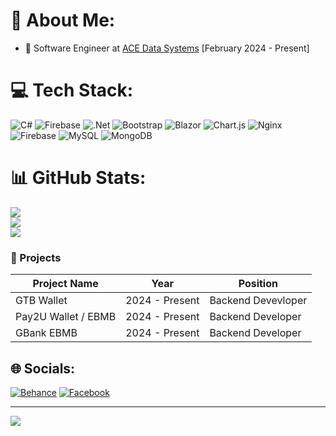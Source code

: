 
# 💫 About Me:
- 💼 Software Engineer at [ACE Data Systems](https://acedatasystems.com/) [February 2024 - Present]

# 💻 Tech Stack:
![C#](https://img.shields.io/badge/c%23-%23239120.svg?style=for-the-badge&logo=csharp&logoColor=white) ![Firebase](https://img.shields.io/badge/firebase-%23039BE5.svg?style=for-the-badge&logo=firebase) ![.Net](https://img.shields.io/badge/.NET-5C2D91?style=for-the-badge&logo=.net&logoColor=white) ![Bootstrap](https://img.shields.io/badge/bootstrap-%238511FA.svg?style=for-the-badge&logo=bootstrap&logoColor=white) ![Blazor](https://img.shields.io/badge/blazor-%235C2D91.svg?style=for-the-badge&logo=blazor&logoColor=white) ![Chart.js](https://img.shields.io/badge/chart.js-F5788D.svg?style=for-the-badge&logo=chart.js&logoColor=white) ![Nginx](https://img.shields.io/badge/nginx-%23009639.svg?style=for-the-badge&logo=nginx&logoColor=white) ![Firebase](https://img.shields.io/badge/firebase-a08021?style=for-the-badge&logo=firebase&logoColor=ffcd34) ![MySQL](https://img.shields.io/badge/mysql-4479A1.svg?style=for-the-badge&logo=mysql&logoColor=white) ![MongoDB](https://img.shields.io/badge/MongoDB-%234ea94b.svg?style=for-the-badge&logo=mongodb&logoColor=white)
# 📊 GitHub Stats:
![](https://github-readme-stats.vercel.app/api?username=minthukha-coding&theme=dark&hide_border=false&include_all_commits=true&count_private=true)<br/>
![](https://github-readme-streak-stats.herokuapp.com/?user=minthukha-coding&theme=dark&hide_border=false)<br/>
![](https://github-readme-stats.vercel.app/api/top-langs/?username=minthukha-coding&theme=dark&hide_border=false&include_all_commits=true&count_private=true&layout=compact)

### 🦾 Projects

| Project Name            | Year           | Position           |
|-------------------------|----------------|------------------- |
| GTB Wallet              | 2024 - Present | Backend Devevloper |
| Pay2U Wallet / EBMB 	  | 2024 - Present | Backend Developer  |
| GBank EBMB 			  | 2024 - Present | Backend Developer  |

## 🌐 Socials:
[![Behance](https://img.shields.io/badge/Behance-1769ff?logo=behance&logoColor=white)](https://behance.net/minthukha) [![Facebook](https://img.shields.io/badge/Facebook-%231877F2.svg?logo=Facebook&logoColor=white)](https://facebook.com/minthukha10988) 

---
[![](https://visitcount.itsvg.in/api?id=minthukha-coding&icon=0&color=0)](https://visitcount.itsvg.in)

<!-- Proudly created with GPRM ( https://gprm.itsvg.in ) -->
